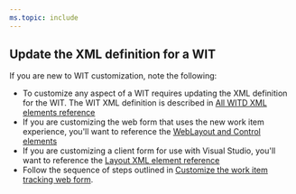 ```yaml
---
ms.topic: include
---
```




<a id="update-xml-wit"></a>
## Update the XML definition for a WIT 
If you are new to WIT customization, note the following: 
 
- To customize any aspect of a WIT requires updating the XML definition for the WIT. The WIT XML definition is described in [All WITD XML elements reference](/vsts/reference/xml/all-witd-xml-elements-reference)   
- If you are customizing the web form that uses the new work item experience, you'll want to reference the [WebLayout and Control elements](/vsts/reference/xml/weblayout-xml-elements)  
- If you are customizing a client form for use with Visual Studio, you'll want to reference the [Layout XML element reference](/vsts/reference/xml/layout-xml-element-reference) 
- Follow the sequence of steps outlined in [Customize the work item tracking web form](/vsts/reference/customize-wit-form).   
